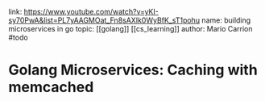 link: https://www.youtube.com/watch?v=yKI-sy70PwA&list=PL7yAAGMOat_Fn8sAXIk0WyBfK_sT1pohu
name: building microservices in go
topic: [[golang]] [[cs_learning]]
author: Mario Carrion
#todo
# Golang Microservices: Caching with memcached
